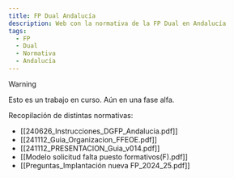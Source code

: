 ```yaml
---
title: FP Dual Andalucía
description: Web con la normativa de la FP Dual en Andalucía
tags:
  - FP
  - Dual
  - Normativa
  - Andalucía
---
```

> [!warning]
> Esto es un trabajo en curso. Aún en una fase alfa.


Recopilación de distintas normativas:
- [[240626_Instrucciones_DGFP_Andalucia.pdf]]
- [[241112_Guia_Organizacion_FFEOE.pdf]]
- [[241112_PRESENTACION_Guia_v014.pdf]]
- [[Modelo solicitud falta puesto formativos(F).pdf]]
- [[Preguntas_Implantación nueva FP_2024_25.pdf]]
